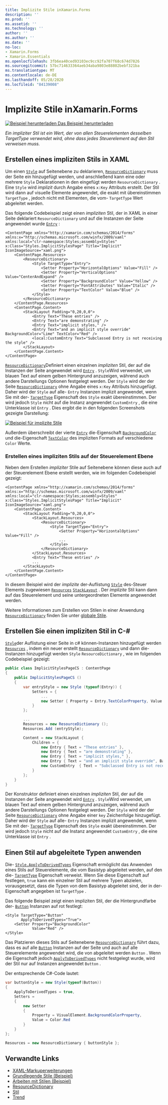 ```yaml
---
title: Implizite Stile inXamarin.Forms
description: ''
ms.prod: ''
ms.assetid: ''
ms.technology: ''
author: ''
ms.author: ''
ms.date: ''
no-loc:
- Xamarin.Forms
- Xamarin.Essentials
ms.openlocfilehash: 3fb6ea40ced93103ec9cc92fa707f68c674d7826
ms.sourcegitcommit: 57bc714633364aeb34aba9803e88802bebf321ba
ms.translationtype: MT
ms.contentlocale: de-DE
ms.lasthandoff: 05/28/2020
ms.locfileid: "84139008"
---
```

# <a name="implicit-styles-in-xamarinforms"></a>Implizite Stile inXamarin.Forms

[![Beispiel herunterladen](~/media/shared/download.png) Das Beispiel herunterladen](https://docs.microsoft.com/samples/xamarin/xamarin-forms-samples/userinterface-styles-basicstyles)

_Ein impliziter Stil ist ein Wert, der von allen Steuerelementen desselben TargetType verwendet wird, ohne dass jedes Steuerelement auf den Stil verweisen muss._

## <a name="create-an-implicit-style-in-xaml"></a>Erstellen eines impliziten Stils in XAML

Um einen [`Style`](xref:Xamarin.Forms.Style) auf Seitenebene zu deklarieren, [`ResourceDictionary`](xref:Xamarin.Forms.ResourceDictionary) muss der Seite ein hinzugefügt werden, und anschließend kann eine oder mehrere `Style` Deklarationen in den eingefügt werden `ResourceDictionary` . Eine `Style` wird *implizit* durch Angabe eines `x:Key` Attributs erstellt. Der Stil wird dann auf visuelle Elemente angewendet, die exakt mit übereinstimmen `TargetType` , jedoch nicht mit Elementen, die vom- `TargetType` Wert abgeleitet werden.

Das folgende Codebeispiel zeigt einen *impliziten* Stil, der in XAML in einer Seite deklariert `ResourceDictionary` und auf die Instanzen der Seite angewendet wurde [`Entry`](xref:Xamarin.Forms.Entry) :

```xaml
<ContentPage xmlns="http://xamarin.com/schemas/2014/forms" xmlns:x="http://schemas.microsoft.com/winfx/2009/xaml" xmlns:local="clr-namespace:Styles;assembly=Styles" x:Class="Styles.ImplicitStylesPage" Title="Implicit" IconImageSource="xaml.png">
    <ContentPage.Resources>
        <ResourceDictionary>
            <Style TargetType="Entry">
                <Setter Property="HorizontalOptions" Value="Fill" />
                <Setter Property="VerticalOptions" Value="CenterAndExpand" />
                <Setter Property="BackgroundColor" Value="Yellow" />
                <Setter Property="FontAttributes" Value="Italic" />
                <Setter Property="TextColor" Value="Blue" />
            </Style>
        </ResourceDictionary>
    </ContentPage.Resources>
    <ContentPage.Content>
        <StackLayout Padding="0,20,0,0">
            <Entry Text="These entries" />
            <Entry Text="are demonstrating" />
            <Entry Text="implicit styles," />
            <Entry Text="and an implicit style override" BackgroundColor="Lime" TextColor="Red" />
            <local:CustomEntry Text="Subclassed Entry is not receiving the style" />
        </StackLayout>
    </ContentPage.Content>
</ContentPage>
```

[`ResourceDictionary`](xref:Xamarin.Forms.ResourceDictionary)Definiert einen einzelnen *impliziten* Stil, der auf die Instanzen der Seite angewendet wird [`Entry`](xref:Xamarin.Forms.Entry) . `Style`Wird verwendet, um blauen Text auf einem gelben Hintergrund anzuzeigen, während auch andere Darstellungs Optionen festgelegt werden. Der `Style` wird der der Seite [`ResourceDictionary`](xref:Xamarin.Forms.ResourceDictionary) ohne Angabe eines `x:Key` Attributs hinzugefügt. Daher wird der `Style` auf alle- `Entry` Instanzen implizit angewendet, wenn Sie mit der- [`TargetType`](xref:Xamarin.Forms.Style.TargetType) Eigenschaft des `Style` exakt übereinstimmen. Der wird jedoch `Style` nicht auf die Instanz angewendet `CustomEntry` , die eine Unterklasse ist `Entry` . Dies ergibt die in den folgenden Screenshots gezeigte Darstellung:

[![Beispiel für implizite Stile](implicit-images/implicit-styles.png)](implicit-images/implicit-styles-large.png#lightbox)

Außerdem überschreibt der vierte [`Entry`](xref:Xamarin.Forms.Entry) die-Eigenschaft [`BackgroundColor`](xref:Xamarin.Forms.VisualElement.BackgroundColor) und die-Eigenschaft [`TextColor`](xref:Xamarin.Forms.InputView.TextColor) des impliziten Formats auf verschiedene `Color` Werte.

### <a name="create-an-implicit-style-at-the-control-level"></a>Erstellen eines impliziten Stils auf der Steuerelement Ebene

Neben dem Erstellen *impliziter* Stile auf Seitenebene können diese auch auf der Steuerelement Ebene erstellt werden, wie im folgenden Codebeispiel gezeigt:

```xaml
<ContentPage xmlns="http://xamarin.com/schemas/2014/forms" xmlns:x="http://schemas.microsoft.com/winfx/2009/xaml" xmlns:local="clr-namespace:Styles;assembly=Styles" x:Class="Styles.ImplicitStylesPage" Title="Implicit" IconImageSource="xaml.png">
    <ContentPage.Content>
        <StackLayout Padding="0,20,0,0">
            <StackLayout.Resources>
                <ResourceDictionary>
                    <Style TargetType="Entry">
                        <Setter Property="HorizontalOptions" Value="Fill" />
                        ...
                    </Style>
                </ResourceDictionary>
            </StackLayout.Resources>
            <Entry Text="These entries" />
            ...
        </StackLayout>
    </ContentPage.Content>
</ContentPage>
```

In diesem Beispiel wird der *implizite* der-Auflistung [`Style`](xref:Xamarin.Forms.Style) des-Steuer Elements zugewiesen [`Resources`](xref:Xamarin.Forms.VisualElement.Resources) [`StackLayout`](xref:Xamarin.Forms.StackLayout) . Der *implizite* Stil kann dann auf das Steuerelement und seine untergeordneten Elemente angewendet werden.

Weitere Informationen zum Erstellen von Stilen in einer Anwendung [`ResourceDictionary`](xref:Xamarin.Forms.ResourceDictionary) finden Sie unter [globale Stile](~/xamarin-forms/user-interface/styles/application.md).

## <a name="create-an-implicit-style-in-c35"></a>Erstellen Sie einen impliziten Stil in C-&#35;

[`Style`](xref:Xamarin.Forms.Style)der Auflistung einer Seite in c# können-Instanzen hinzugefügt werden [`Resources`](xref:Xamarin.Forms.VisualElement.Resources) , indem ein neuer erstellt [`ResourceDictionary`](xref:Xamarin.Forms.ResourceDictionary) und dann die-Instanzen hinzugefügt werden `Style` `ResourceDictionary` , wie im folgenden Codebeispiel gezeigt:

```csharp
public class ImplicitStylesPageCS : ContentPage
{
    public ImplicitStylesPageCS ()
    {
        var entryStyle = new Style (typeof(Entry)) {
            Setters = {
                ...
                new Setter { Property = Entry.TextColorProperty, Value = Color.Blue }
            }
        };

        ...
        Resources = new ResourceDictionary ();
        Resources.Add (entryStyle);

        Content = new StackLayout {
            Children = {
                new Entry { Text = "These entries" },
                new Entry { Text = "are demonstrating" },
                new Entry { Text = "implicit styles," },
                new Entry { Text = "and an implicit style override", BackgroundColor = Color.Lime, TextColor = Color.Red },
                new CustomEntry  { Text = "Subclassed Entry is not receiving the style" }
            }
        };
    }
}
```

Der Konstruktor definiert einen einzelnen *impliziten* Stil, der auf die Instanzen der Seite angewendet wird [`Entry`](xref:Xamarin.Forms.Entry) . `Style`Wird verwendet, um blauen Text auf einem gelben Hintergrund anzuzeigen, während auch andere Darstellungs Optionen festgelegt werden. Der `Style` wird der der Seite [`ResourceDictionary`](xref:Xamarin.Forms.ResourceDictionary) ohne Angabe einer `key` Zeichenfolge hinzugefügt. Daher wird der `Style` auf alle- `Entry` Instanzen implizit angewendet, wenn Sie mit der- [`TargetType`](xref:Xamarin.Forms.Style.TargetType) Eigenschaft des `Style` exakt übereinstimmen. Der wird jedoch `Style` nicht auf die Instanz angewendet `CustomEntry` , die eine Unterklasse ist `Entry` .

## <a name="apply-a-style-to-derived-types"></a>Einen Stil auf abgeleitete Typen anwenden

Die- [`Style.ApplyToDerivedTypes`](xref:Xamarin.Forms.Style.ApplyToDerivedTypes) Eigenschaft ermöglicht das Anwenden eines Stils auf Steuerelemente, die vom Basistyp abgeleitet werden, auf den die- [`TargetType`](xref:Xamarin.Forms.Style.TargetType) Eigenschaft verweist. Wenn Sie diese Eigenschaft auf festlegen, `true` kann ein einzelner Stil auf mehrere Typen abzielen, vorausgesetzt, dass die Typen von dem Basistyp abgeleitet sind, der in der-Eigenschaft angegeben ist `TargetType` .

Das folgende Beispiel zeigt einen impliziten Stil, der die Hintergrundfarbe der- [`Button`](xref:Xamarin.Forms.Button) Instanzen auf rot festlegt:

```xaml
<Style TargetType="Button"
       ApplyToDerivedTypes="True">
    <Setter Property="BackgroundColor"
            Value="Red" />
</Style>
```

Das Platzieren dieses Stils auf Seitenebene [`ResourceDictionary`](xref:Xamarin.Forms.ResourceDictionary) führt dazu, dass es auf alle [`Button`](xref:Xamarin.Forms.Button) Instanzen auf der Seite und auch auf alle Steuerelemente angewendet wird, die von abgeleitet werden `Button` . Wenn die Eigenschaft jedoch [`ApplyToDerivedTypes`](xref:Xamarin.Forms.Style.ApplyToDerivedTypes) nicht festgelegt wurde, wird der Stil nur auf Instanzen angewendet `Button` .

Der entsprechende C#-Code lautet:

```csharp
var buttonStyle = new Style(typeof(Button))
{
    ApplyToDerivedTypes = true,
    Setters =
    {
        new Setter
        {
            Property = VisualElement.BackgroundColorProperty,
            Value = Color.Red
        }
    }
};

Resources = new ResourceDictionary { buttonStyle };
```

## <a name="related-links"></a>Verwandte Links

- [XAML-Markuperweiterungen](~/xamarin-forms/xaml/xaml-basics/xaml-markup-extensions.md)
- [Grundlegende Stile (Beispiel)](https://docs.microsoft.com/samples/xamarin/xamarin-forms-samples/userinterface-styles-basicstyles)
- [Arbeiten mit Stilen (Beispiel)](https://docs.microsoft.com/samples/xamarin/xamarin-forms-samples/workingwithstyles)
- [ResourceDictionary](xref:Xamarin.Forms.ResourceDictionary)
- [Stil](xref:Xamarin.Forms.Style)
- [Trend](xref:Xamarin.Forms.Setter)
